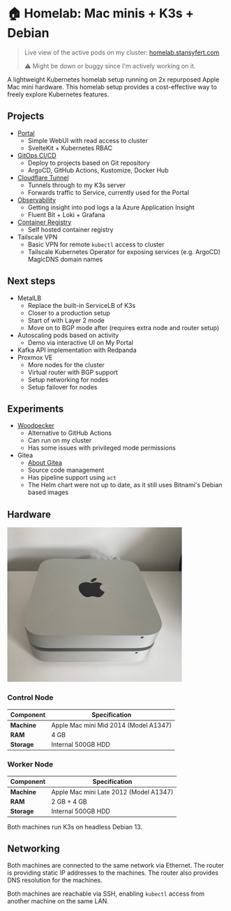 # 🏠 Homelab: Mac minis + K3s + Debian

> Live view of the active pods on my cluster: [homelab.stansyfert.com](https://homelab.stansyfert.com)
>
> ⚠️ Might be down or buggy since I'm actively working on it.

A lightweight Kubernetes homelab setup running on 2x repurposed Apple Mac mini hardware.
This homelab setup provides a cost-effective way to freely explore Kubernetes features.

## Projects

- [Portal](projects/portal/README.md)
    - Simple WebUI with read access to cluster
    - SvelteKit + Kubernetes RBAC
- [GitOps CI/CD](projects/gitops/README.md)
    - Deploy to projects based on Git repository
    - ArgoCD, GitHub Actions, Kustomize, Docker Hub
- [Cloudflare Tunnel](projects/cloudflare-tunnel/README.md)
    - Tunnels through to my K3s server
    - Forwards traffic to Service, currently used for the Portal
- [Observability](projects/observability/README.md)
    - Getting insight into pod logs a la Azure Application Insight
    - Fluent Bit + Loki + Grafana
- [Container Registry](projects/container-registry/README.md)
    - Self hosted container registry
- Tailscale VPN
    - Basic VPN for remote `kubectl` access to cluster
    - Tailscale Kubernetes Operator for exposing services (e.g. ArgoCD) MagicDNS domain names


## Next steps

- MetalLB
    - Replace the built-in ServiceLB of K3s
    - Closer to a production setup
    - Start of with Layer 2 mode
    - Move on to BGP mode after (requires extra node and router setup)
- Autoscaling pods based on activity
    - Demo via interactive UI on My Portal
- Kafka API implementation with Redpanda
- Proxmox VE
    - More nodes for the cluster
    - Virtual router with BGP support
    - Setup networking for nodes
    - Setup failover for nodes


## Experiments

- [Woodpecker](projects/woodpecker/README.md)
    - Alternative to GitHub Actions
    - Can run on my cluster
    - Has some issues with privileged mode permissions
- Gitea
    - [About Gitea](https://gitea.io/)
    - Source code management
    - Has pipeline support using `act`
    - The Helm chart were not up to date, as it still uses Bitnami's Debian based images

## Hardware

[<img src="./images/macminis.jpg" width="400" />]()

### Control Node

| Component | Specification |
|-----------|---------------|
| **Machine** | Apple Mac mini Mid 2014 (Model A1347) |
| **RAM** | 4 GB |
| **Storage** | Internal 500GB HDD |

### Worker Node

| Component | Specification |
|-----------|---------------|
| **Machine** | Apple Mac mini Late 2012 (Model A1347) |
| **RAM** | 2 GB + 4 GB |
| **Storage** | Internal 500GB HDD |

Both machines run K3s on headless Debian 13.

## Networking

Both machines are connected to the same network via Ethernet.
The router is providing static IP addresses to the machines.
The router also provides DNS resolution for the machines.

Both machines are reachable via SSH, enabling `kubectl` access from another machine on the same LAN.
